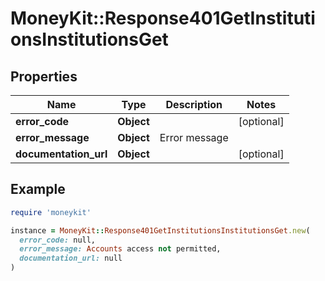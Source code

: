 # MoneyKit::Response401GetInstitutionsInstitutionsGet

## Properties

| Name | Type | Description | Notes |
| ---- | ---- | ----------- | ----- |
| **error_code** | **Object** |  | [optional] |
| **error_message** | **Object** | Error message |  |
| **documentation_url** | **Object** |  | [optional] |

## Example

```ruby
require 'moneykit'

instance = MoneyKit::Response401GetInstitutionsInstitutionsGet.new(
  error_code: null,
  error_message: Accounts access not permitted,
  documentation_url: null
)
```

